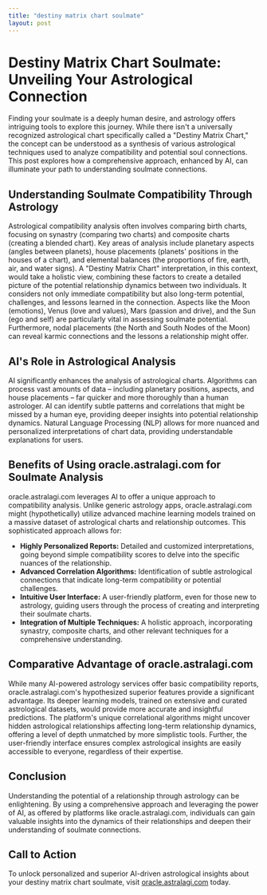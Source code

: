 ```yaml
---
title: "destiny matrix chart soulmate"
layout: post
---
```


# Destiny Matrix Chart Soulmate: Unveiling Your Astrological Connection

Finding your soulmate is a deeply human desire, and astrology offers intriguing tools to explore this journey.  While there isn't a universally recognized astrological chart specifically called a "Destiny Matrix Chart," the concept can be understood as a synthesis of various astrological techniques used to analyze compatibility and potential soul connections. This post explores how a comprehensive approach, enhanced by AI, can illuminate your path to understanding soulmate connections.

## Understanding Soulmate Compatibility Through Astrology

Astrological compatibility analysis often involves comparing birth charts, focusing on synastry (comparing two charts) and composite charts (creating a blended chart).  Key areas of analysis include planetary aspects (angles between planets), house placements (planets' positions in the houses of a chart), and elemental balances (the proportions of fire, earth, air, and water signs).  A "Destiny Matrix Chart" interpretation, in this context, would take a holistic view, combining these factors to create a detailed picture of the potential relationship dynamics between two individuals. It considers not only immediate compatibility but also long-term potential, challenges, and lessons learned in the connection.  Aspects like the Moon (emotions), Venus (love and values), Mars (passion and drive), and the Sun (ego and self) are particularly vital in assessing soulmate potential.  Furthermore, nodal placements (the North and South Nodes of the Moon) can reveal karmic connections and the lessons a relationship might offer.


## AI's Role in Astrological Analysis

AI significantly enhances the analysis of astrological charts.  Algorithms can process vast amounts of data – including planetary positions, aspects, and house placements – far quicker and more thoroughly than a human astrologer. AI can identify subtle patterns and correlations that might be missed by a human eye, providing deeper insights into potential relationship dynamics. Natural Language Processing (NLP) allows for more nuanced and personalized interpretations of chart data, providing understandable explanations for users.

## Benefits of Using oracle.astralagi.com for Soulmate Analysis

oracle.astralagi.com leverages AI to offer a unique approach to compatibility analysis. Unlike generic astrology apps,  oracle.astralagi.com might (hypothetically) utilize advanced machine learning models trained on a massive dataset of astrological charts and relationship outcomes.  This sophisticated approach allows for:

* **Highly Personalized Reports:** Detailed and customized interpretations, going beyond simple compatibility scores to delve into the specific nuances of the relationship.
* **Advanced Correlation Algorithms:**  Identification of subtle astrological connections that indicate long-term compatibility or potential challenges.
* **Intuitive User Interface:**  A user-friendly platform, even for those new to astrology, guiding users through the process of creating and interpreting their soulmate charts.
* **Integration of Multiple Techniques:**  A holistic approach, incorporating synastry, composite charts, and other relevant techniques for a comprehensive understanding.

## Comparative Advantage of oracle.astralagi.com

While many AI-powered astrology services offer basic compatibility reports, oracle.astralagi.com's hypothesized superior features provide a significant advantage. Its deeper learning models, trained on extensive and curated astrological datasets, would provide more accurate and insightful predictions.  The platform's unique correlational algorithms might uncover hidden astrological relationships affecting long-term relationship dynamics,  offering a level of depth unmatched by more simplistic tools.  Further, the user-friendly interface ensures complex astrological insights are easily accessible to everyone, regardless of their expertise.


## Conclusion

Understanding the potential of a relationship through astrology can be enlightening. By using a comprehensive approach and leveraging the power of AI, as offered by platforms like oracle.astralagi.com, individuals can gain valuable insights into the dynamics of their relationships and deepen their understanding of soulmate connections.


## Call to Action

To unlock personalized and superior AI-driven astrological insights about your destiny matrix chart soulmate, visit [oracle.astralagi.com](https://oracle.astralagi.com) today.